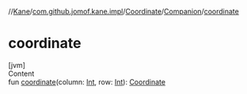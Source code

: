 //[Kane](../../../index.md)/[com.github.jomof.kane.impl](../../index.md)/[Coordinate](../index.md)/[Companion](index.md)/[coordinate](coordinate.md)



# coordinate  
[jvm]  
Content  
fun [coordinate](coordinate.md)(column: [Int](https://kotlinlang.org/api/latest/jvm/stdlib/kotlin/-int/index.html), row: [Int](https://kotlinlang.org/api/latest/jvm/stdlib/kotlin/-int/index.html)): [Coordinate](../index.md)  



